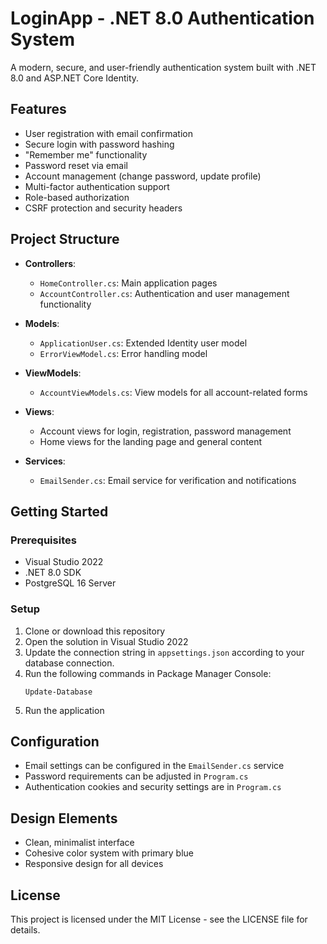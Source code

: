 # LoginApp - .NET 8.0 Authentication System

A modern, secure, and user-friendly authentication system built with .NET 8.0 and ASP.NET Core Identity.

## Features

- User registration with email confirmation
- Secure login with password hashing
- "Remember me" functionality
- Password reset via email
- Account management (change password, update profile)
- Multi-factor authentication support
- Role-based authorization
- CSRF protection and security headers

## Project Structure

- **Controllers**: 
  - `HomeController.cs`: Main application pages
  - `AccountController.cs`: Authentication and user management functionality

- **Models**: 
  - `ApplicationUser.cs`: Extended Identity user model
  - `ErrorViewModel.cs`: Error handling model

- **ViewModels**:
  - `AccountViewModels.cs`: View models for all account-related forms

- **Views**:
  - Account views for login, registration, password management
  - Home views for the landing page and general content

- **Services**:
  - `EmailSender.cs`: Email service for verification and notifications

## Getting Started

### Prerequisites

- Visual Studio 2022
- .NET 8.0 SDK
- PostgreSQL 16 Server

### Setup

1. Clone or download this repository
2. Open the solution in Visual Studio 2022
3. Update the connection string in `appsettings.json` according to your database connection.
4. Run the following commands in Package Manager Console:
   ```
   Update-Database
   ```
5. Run the application

## Configuration

- Email settings can be configured in the `EmailSender.cs` service
- Password requirements can be adjusted in `Program.cs`
- Authentication cookies and security settings are in `Program.cs`

## Design Elements

- Clean, minimalist interface
- Cohesive color system with primary blue
- Responsive design for all devices

## License

This project is licensed under the MIT License - see the LICENSE file for details.

